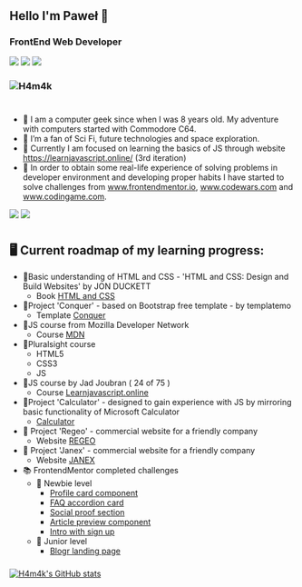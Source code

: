 # 
## Hello I'm Paweł 👋
### FrontEnd Web Developer 
![](https://img.shields.io/badge/Code-HTML5-informational?style=flat&logo=<LOGO_NAME>&logoColor=white&color=2bbc8a)
![](https://img.shields.io/badge/Code-CSS3-informational?style=flat&logo=<LOGO_NAME>&logoColor=white&color=2bbc8a)
![](https://img.shields.io/badge/Code-JavaScript-informational?style=flat&logo=<LOGO_NAME>&logoColor=white&color=2bbc8a)
### [](https://www.codewars.com/users/H4m4k) ![H4m4k](https://www.codewars.com/users/H4m4k/badges/small)
#





- 🧑 I am a computer geek since when I was 8 years old. My adventure with computers started with Commodore C64.
- 👀 I’m a fan of Sci Fi, future technologies and space exploration. 
- 🌱 Currently I am focused on learning the basics of JS through website https://learnjavascript.online/  (3rd iteration)
- 🤯  In order to obtain some real-life experience of solving problems in developer environment and developing proper habits I have started to solve challenges from www.frontendmentor.io, www.codewars.com and www.codingame.com.

<a target="_blank"
href="https://www.linkedin.com/in/pawel--janik"><img
src="https://img.shields.io/badge/-LinkedIn-0077b5?style=for-the-badge&logo=LinkedIn&logoColor=white"></img></a>
<a target="_blank"
href="mailto:pawel.janik.1983@gmail.com"><img
src="https://img.shields.io/badge/-Gmail-D14836?style=for-the-badge&logo=Gmail&logoColor=white"></img></a>



#
## 🖥️ Current roadmap of my learning progress:
+   📇Basic understanding of HTML and CSS - 'HTML and CSS: Design and Build Websites' by JON DUCKETT
     - Book [HTML and CSS](https://www.amazon.com/HTML-CSS-Design-Build-Websites/dp/1118008189)
+   📇Project 'Conquer' - based on Bootstrap free template - by templatemo
     - Template [Conquer](https://www.free-css.com/free-css-templates/page196/conquer)
+   📇JS course from Mozilla Developer Network 
     - Course [MDN](https://developer.mozilla.org/en-US/docs/Web/JavaScript/Guide)
+   📇Pluralsight course 
     -    HTML5
     -    CSS3
     -    JS
+   📇JS course by Jad Joubran ( 24 of 75 )
     - Course [Learnjavascript.online](https://learnjavascript.online/)
+   📇Project 'Calculator' - designed to gain experience with JS by mirroring basic functionality of Microsoft Calculator
     - [Calculator](https://calculator-object.vercel.app/)
+   📇 Project 'Regeo' - commercial website for a friendly company 
     - Website [REGEO](www.regeo.pl)
+   📇 Project 'Janex' - commercial website for a friendly company 
     - Website [JANEX](https://janex.vercel.app/)
+  📚 FrontendMentor completed challenges 
     - 📗   Newbie level
          -    [Profile card component](https://profile-card-two-psi.vercel.app/)    
          -    [FAQ accordion card](https://faq-accordion-card-snowy-chi.vercel.app/)
          -    [Social proof section](https://social-proof-section-chi-two.vercel.app/)
          -    [Article preview component](https://article-preview-component-nine-plum.vercel.app/)
          -    [Intro with sign up](https://intro-with-sign-up.vercel.app/)
     - 📙   Junior level
          -    [Blogr landing page](https://blogr-landing-page-cyan.vercel.app/)

###
[![H4m4k's GitHub stats](https://github-readme-stats.vercel.app/api?username=h4m4k&count_private=true&theme=vue-dark)](https://github.com/h4m4k/github-readme-stats)


<!---
H4m4k/H4m4k is a ✨ special ✨ repository because its `README.md` (this file) appears on your GitHub profile.
You can click the Preview link to take a https://www.codewars.com/dashboard
- look at your changes.
--->
